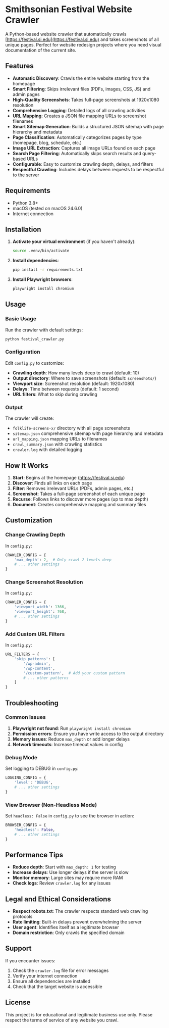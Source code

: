 # Smithsonian Festival Website Crawler

A Python-based website crawler that automatically crawls [https://festival.si.edu](https://festival.si.edu) and takes screenshots of all unique pages. Perfect for website redesign projects where you need visual documentation of the current site.

## Features

- **Automatic Discovery**: Crawls the entire website starting from the homepage
- **Smart Filtering**: Skips irrelevant files (PDFs, images, CSS, JS) and admin pages
- **High-Quality Screenshots**: Takes full-page screenshots at 1920x1080 resolution
- **Comprehensive Logging**: Detailed logs of all crawling activities
- **URL Mapping**: Creates a JSON file mapping URLs to screenshot filenames
- **Smart Sitemap Generation**: Builds a structured JSON sitemap with page hierarchy and metadata
- **Page Classification**: Automatically categorizes pages by type (homepage, blog, schedule, etc.)
- **Image URL Extraction**: Captures all image URLs found on each page
- **Search Page Filtering**: Automatically skips search results and query-based URLs
- **Configurable**: Easy to customize crawling depth, delays, and filters
- **Respectful Crawling**: Includes delays between requests to be respectful to the server

## Requirements

- Python 3.8+
- macOS (tested on macOS 24.6.0)
- Internet connection

## Installation

1. **Activate your virtual environment** (if you haven't already):
   ```bash
   source .venv/bin/activate
   ```

2. **Install dependencies**:
   ```bash
   pip install -r requirements.txt
   ```

3. **Install Playwright browsers**:
   ```bash
   playwright install chromium
   ```

## Usage

### Basic Usage

Run the crawler with default settings:
```bash
python festival_crawler.py
```

### Configuration

Edit `config.py` to customize:
- **Crawling depth**: How many levels deep to crawl (default: 10)
- **Output directory**: Where to save screenshots (default: `screenshots/`)
- **Viewport size**: Screenshot resolution (default: 1920x1080)
- **Delays**: Time between requests (default: 1 second)
- **URL filters**: What to skip during crawling

### Output

The crawler will create:
- `folklife-screens-x/` directory with all page screenshots
- `sitemap.json` comprehensive sitemap with page hierarchy and metadata
- `url_mapping.json` mapping URLs to filenames
- `crawl_summary.json` with crawling statistics
- `crawler.log` with detailed logging

## How It Works

1. **Start**: Begins at the homepage (https://festival.si.edu)
2. **Discover**: Finds all links on each page
3. **Filter**: Removes irrelevant URLs (PDFs, admin pages, etc.)
4. **Screenshot**: Takes a full-page screenshot of each unique page
5. **Recurse**: Follows links to discover more pages (up to max depth)
6. **Document**: Creates comprehensive mapping and summary files

## Customization

### Change Crawling Depth

In `config.py`:
```python
CRAWLER_CONFIG = {
    'max_depth': 2,  # Only crawl 2 levels deep
    # ... other settings
}
```

### Change Screenshot Resolution

In `config.py`:
```python
CRAWLER_CONFIG = {
    'viewport_width': 1366,
    'viewport_height': 768,
    # ... other settings
}
```

### Add Custom URL Filters

In `config.py`:
```python
URL_FILTERS = {
    'skip_patterns': [
        '/wp-admin',
        '/wp-content',
        '/custom-pattern',  # Add your custom pattern
        # ... other patterns
    ]
}
```

## Troubleshooting

### Common Issues

1. **Playwright not found**: Run `playwright install chromium`
2. **Permission errors**: Ensure you have write access to the output directory
3. **Memory issues**: Reduce `max_depth` or add longer delays
4. **Network timeouts**: Increase timeout values in config

### Debug Mode

Set logging to DEBUG in `config.py`:
```python
LOGGING_CONFIG = {
    'level': 'DEBUG',
    # ... other settings
}
```

### View Browser (Non-Headless Mode)

Set `headless: False` in `config.py` to see the browser in action:
```python
BROWSER_CONFIG = {
    'headless': False,
    # ... other settings
}
```

## Performance Tips

- **Reduce depth**: Start with `max_depth: 1` for testing
- **Increase delays**: Use longer delays if the server is slow
- **Monitor memory**: Large sites may require more RAM
- **Check logs**: Review `crawler.log` for any issues

## Legal and Ethical Considerations

- **Respect robots.txt**: The crawler respects standard web crawling protocols
- **Rate limiting**: Built-in delays prevent overwhelming the server
- **User agent**: Identifies itself as a legitimate browser
- **Domain restriction**: Only crawls the specified domain

## Support

If you encounter issues:
1. Check the `crawler.log` file for error messages
2. Verify your internet connection
3. Ensure all dependencies are installed
4. Check that the target website is accessible

## License

This project is for educational and legitimate business use only. Please respect the terms of service of any website you crawl. 